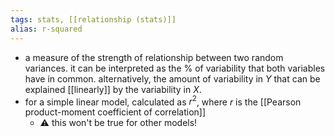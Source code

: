 ```yaml
---
tags: stats, [[relationship (stats)]]
alias: r-squared
---
```


- a measure of the strength of relationship between two random variances. it can be interpreted as the % of variability that both variables have in common. alternatively, the amount of variability in $Y$ that can be explained [[linearly]] by the variability in $X$.
- for a simple linear model, calculated as $r^2$, where $r$ is the [[Pearson product-moment coefficient of correlation]]
	- ⚠️ this won't be true for other models!